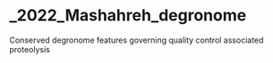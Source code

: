 # _2022_Mashahreh_degronome
Conserved degronome features governing quality control associated proteolysis
